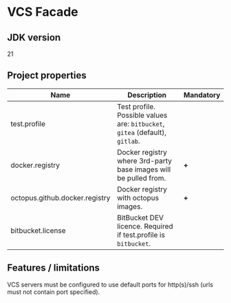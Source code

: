# VCS Facade

## JDK version

21

## Project properties

| Name                           | Description                                                                  | Mandatory |
|--------------------------------|------------------------------------------------------------------------------|-----------|
| test.profile                   | Test profile. Possible values are: `bitbucket`, `gitea` (default), `gitlab`. |           |
| docker.registry                | Docker registry where 3rd-party base images will be pulled from.             | **+**     |
| octopus.github.docker.registry | Docker registry with octopus images.                                         | **+**     |
| bitbucket.license              | BitBucket DEV licence. Required if test.profile is `bitbucket`.              |           |

## Features / limitations

VCS servers must be configured to use default ports for http(s)/ssh (urls must not contain port specified).
